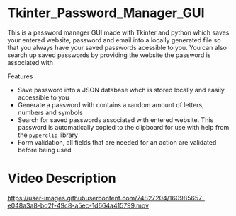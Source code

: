 # Tkinter_Password_Manager_GUI
This is a password manager GUI made with Tkinter and python which saves your entered website, password and email into a locally generated file so that you always have your saved passwords acessible to you. You can also search up saved passwords by providing the website the password is associated with

Features
- Save password into a JSON database whch is stored locally and easily accessible to you
- Generate a password with contains a random amount of letters, numbers and symbols
- Search for saved passwords associated with entered website. This password is automatically copied to the clipboard for use with help from the `pyperclip` library
- Form validation, all fields that are needed for an action are validated before being used


# Video Description


https://user-images.githubusercontent.com/74827204/160985657-e048a3a8-bd2f-49c8-a5ec-1d664a415799.mov

